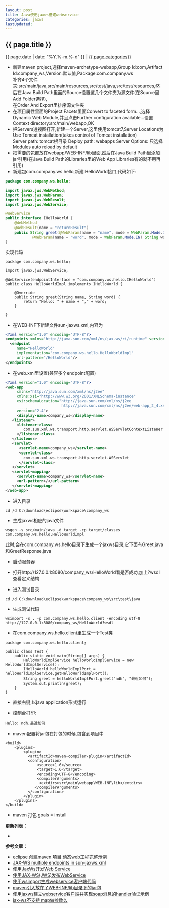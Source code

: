 ```yaml
---
layout: post
title: Java使用jaxws搭建webservice
categories: jaxws
lastUpdated:
---
```


## {{ page.title }}

{{ page.date | date: "%Y.%-m.%-d" }} | <a href="/archive#{{ page.categories }}">{{ page.categories}}</a>

  
* 新建maven project,选择maven-archetype-webapp,Group Id:com,Artifact Id:company_ws,Version:默认值,Package:com.company.ws  
  补齐4个文件夹:src/main/java,src/main/resources,src/test/java,src/test/resources,然后在Java Build Path里面的Source设置这几个文件夹为源文件(在Source里Add Folder选择),  
  在Order And Export里排序源文件夹
* 在项目属性里面的Project Facets里面Convert to faceted form...,选择Dynamic Web Module,并且点击Further configuration available...设置Context directory:src/main/webapp,OK
* 把Servers透视图打开,新建一个Server,这里使用tomcat7,Server Locations为Use Tomcat installation(takes control of Tomcat installation)  
  Server path: tomcat根目录
  Deploy path: webapps
  Server Options: 只选择Modules auto reload by default
* 把需要的包都放在webapp/WEB-INF/lib里面,然后在Java Build Path里添加jar引用(在Java Build Path的Libraries里的Web App Libraries有的就不用再引用)
* 新建包com.company.ws.hello,新建IHelloWorld接口,代码如下:

```java
package com.company.ws.hello;

import javax.jws.WebMethod;
import javax.jws.WebParam;
import javax.jws.WebResult;
import javax.jws.WebService;

@WebService
public interface IHelloWorld {
    @WebMethod
    @WebResult(name = "returnResult")
    public String greet(@WebParam(name = "name", mode = WebParam.Mode.IN) String name,
            @WebParam(name = "word", mode = WebParam.Mode.IN) String word);
}

```

实现代码

```
package com.company.ws.hello;

import javax.jws.WebService;

@WebService(endpointInterface = "com.company.ws.hello.IHelloWorld")
public class HelloWorldImpl implements IHelloWorld {

    @Override
    public String greet(String name, String word) {
        return "Hello: " + name + "," + word;
    }

}
```

* 在WEB-INF下新建文件sun-jaxws.xml,内容为

```xml
<?xml version="1.0" encoding="UTF-8"?>
<endpoints xmlns="http://java.sun.com/xml/ns/jax-ws/ri/runtime" version="2.0">
  <endpoint
     name="HelloWorld"
     implementation="com.company.ws.hello.HelloWorldImpl"
     url-pattern="/HelloWorld"/>
</endpoints>
```

* 在web.xml里设置(兼容多个endpoint配置)

```xml
<?xml version="1.0" encoding="UTF-8"?>
<web-app
     xmlns="http://java.sun.com/xml/ns/j2ee"
     xmlns:xsi="http://www.w3.org/2001/XMLSchema-instance"
     xsi:schemaLocation="http://java.sun.com/xml/ns/j2ee
                         http://java.sun.com/xml/ns/j2ee/web-app_2_4.xsd"
     version="2.4">
     <display-name>company_ws</display-name>
   <listener>
     <listener-class>
        com.sun.xml.ws.transport.http.servlet.WSServletContextListener
     </listener-class>
   </listener>
   <servlet>
      <servlet-name>company_ws</servlet-name>
      <servlet-class>
        com.sun.xml.ws.transport.http.servlet.WSServlet
      </servlet-class>
   </servlet>
   <servlet-mapping>
     <servlet-name>company_ws</servlet-name>
     <url-pattern>/</url-pattern>
   </servlet-mapping>
</web-app>
```

* 进入目录

```
cd /d C:\download\eclipse\workspace\company_ws
```

* 生成jaxws相应的java文件

```
wsgen -s src/main/java -d target -cp target/classes com.company.ws.hello.HelloWorldImpl
```

此时,会在com.company.ws.hello目录下生成一个jaxws目录,它下面有Greet.java和GreetResponse.java

* 启动服务器

* 打开http://127.0.0.1:8080/company_ws/HelloWorld看是否成功,加上?wsdl查看定义结构

* 进入测试目录

```
cd /d C:\download\eclipse\workspace\company_ws\src\test\java
```

* 生成测试代码

```
wsimport -s . -p com.company.ws.hello.client -encoding utf-8 http://127.0.0.1:8080/company_ws/HelloWorld?wsdl
```

* 在com.company.ws.hello.client里生成一个Test类

```
package com.company.ws.hello.client;

public class Test {
    public static void main(String[] args) {
        HelloWorldImplService helloWorldImplService = new HelloWorldImplService();
        IHelloWorld helloWorldImplPort = helloWorldImplService.getHelloWorldImplPort();
        String greet = helloWorldImplPort.greet("ndh", "最近如何");
        System.out.println(greet);
    }
}
```

* 直接右键,以java application形式运行

* 控制台打印:

```
Hello: ndh,最近如何
```

* maven配置将jar包在打包的时候,包含到项目中

```
<build>
    <plugins>
        <plugin>
          <artifactId>maven-compiler-plugin</artifactId>
          <configuration>
              <source>1.6</source>
              <target>1.6</target>
              <encoding>UTF-8</encoding>
              <compilerArguments>
               <extdirs>src\main\webapp\WEB-INF\lib</extdirs>
             </compilerArguments>
          </configuration>
        </plugin>
    </plugins>
</build>
```

* maven 打包 goals = install

**更新列表：**

*



**参考文章：**

* [eclipse 创建maven 项目 动态web工程完整示例][1]
* [JAX-WS multiple endpoints in sun-jaxws.xml][2]
* [使用JaxWs开发Web Service][3]
* [使用JAX-WS(JWS)发布WebService][4]
* [使用wsimport生成webservice客户端代码][5]
* [maven引入放在了WEB-INF/lib目录下的jar包][6]
* [使用jaxws建立webservice客户端并实现soap消息的handler验证示例][7]
* [jax-ws不支持 map做参数么][8]


[1]: http://www.cnblogs.com/noteless/p/5213075.html
[2]: https://stackoverflow.com/questions/6172463/jax-ws-multiple-endpoints-in-sun-jaxws-xml
[3]: http://blog.csdn.net/zbw18297786698/article/details/51834450
[4]: http://www.cnblogs.com/adolfmc/p/4383091.html
[5]: http://blog.sina.com.cn/s/blog_a283174d0102va96.html
[6]: http://blog.csdn.net/hhj724/article/details/53289241
[7]: http://m.jb51.net/show/47920
[8]: https://zhidao.baidu.com/question/2142510044955168388
